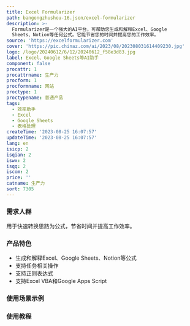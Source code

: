 ```yaml
---
title: Excel Formularizer
path: bangongzhushou-16.json/excel-formularizer
description: >-
  Formularizer是一个强大的AI平台，可帮助您生成和解释Excel、Google
  Sheets、Notion等任何公式。它能节省您的时间并提高您的工作效率。
source: 'https://excelformularizer.com'
cover: 'https://pic.chinaz.com/ai/2023/08/202308031614409230.jpg'
logo: /logo/20240612/6/12/20240612_f58e3d83.jpg
label: Excel、Google Sheets等AI助手
component: false
procattr: 1
procattrname: 生产力
procform: 1
procformname: 网站
proctype: 1
proctypename: 普通产品
tags:
  - 效率助手
  - Excel
  - Google Sheets
  - 表格处理
createTime: '2023-08-25 16:07:57'
updateTime: '2023-08-25 16:07:57'
lang: en
isicp: 2
isqian: 2
iswx: 2
isqq: 2
iscom: 2
price: ''
catname: 生产力
sort: 7305
---
```




### 需求人群
用于快速转换思路为公式，节省时间并提高工作效率。

### 产品特色
- 生成和解释Excel、Google Sheets、Notion等公式
- 支持任务相关操作
- 支持正则表达式
- 支持Excel VBA和Google Apps Script

### 使用场景示例


### 使用教程


  
